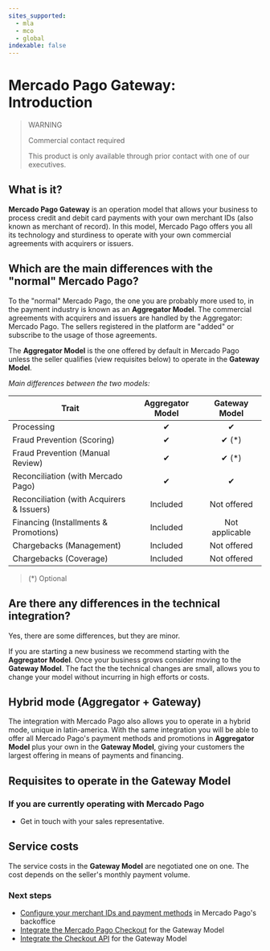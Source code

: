 ```yaml
---
sites_supported:
  - mla
  - mco
  - global
indexable: false
---
```


# Mercado Pago Gateway: Introduction

> WARNING
>
> Commercial contact required
>
> This product is only available through prior contact with one of our executives.

## What is it?

**Mercado Pago Gateway** is an operation model that allows your business to process credit and debit card payments with your own merchant IDs (also known as merchant of record). In this model, Mercado Pago offers you all its technology and sturdiness to operate with your own commercial agreements with acquirers or issuers.

## Which are the main differences with the "normal" Mercado Pago?

To the "normal" Mercado Pago, the one you are probably more used to, in the payment industry is known as an **Aggregator Model**. The commercial agreements with acquirers and issuers are handled by the Aggregator: Mercado Pago. The sellers registered in the platform are "added" or subscribe to the usage of those agreements.

The **Aggregator Model** is the one offered by default in Mercado Pago unless the seller qualifies (view requisites below) to operate in the **Gateway Model**.

_Main differences between the two models:_

|Trait| Aggregator Model | Gateway Model |
|---|:---:|:---:|
|Processing | ✔ | ✔ |
|Fraud Prevention (Scoring) | ✔ | ✔ (*) |
|Fraud Prevention (Manual Review) | ✔ | ✔ (*) |
|Reconciliation (with Mercado Pago) | ✔ | ✔ |
|Reconciliation (with Acquirers & Issuers) | Included | Not offered |
|Financing (Installments & Promotions) | Included | Not applicable |
|Chargebacks (Management) | Included | Not offered |
|Chargebacks (Coverage) |Included | Not offered |

> (\*) Optional

## Are there any differences in the technical integration?

Yes, there are some differences, but they are minor.

If you are starting a new business we recommend starting with the **Aggregator Model**. Once your business grows consider moving to the **Gateway Model**. The fact the the technical changes are small, allows you to change your model without incurring in high efforts or costs.

## Hybrid mode (Aggregator + Gateway)

The integration with Mercado Pago also allows you to operate in a hybrid mode, unique in latin-america. With the same integration you will be able to offer all Mercado Pago's payment methods and promotions in **Aggregator Model** plus your own in the **Gateway Model**, giving your customers the largest offering in means of payments and financing.

## Requisites to operate in the Gateway Model

### If you are currently operating with Mercado Pago

* Get in touch with your sales representative.

## Service costs

The service costs in the **Gateway Model** are negotiated one on one. The cost depends on the seller's monthly payment volume.

### Next steps

* [Configure your merchant IDs and payment methods](https://www.mercadopago.com.ar/developers/en/guides/gateway/general-considerations/configuration) in Mercado Pago's backoffice
* [Integrate the Mercado Pago Checkout](https://www.mercadopago.com.ar/developers/en/guides/gateway/web-checkout/receiving-payments) for the Gateway Model
* [Integrate the Checkout API](https://www.mercadopago.com.ar/developers/en/guides/gateway/api/receiving-payments) for the Gateway Model
